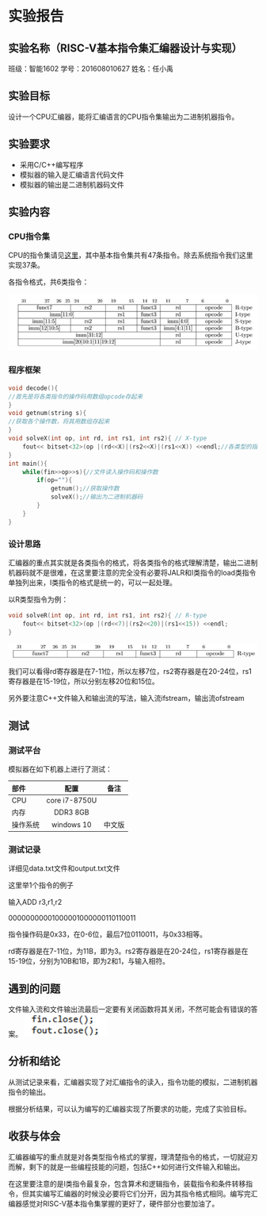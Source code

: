 # 实验报告

## 实验名称（RISC-V基本指令集汇编器设计与实现）

班级：智能1602 学号：201608010627 姓名：任小禹

## 实验目标

设计一个CPU汇编器，能将汇编语言的CPU指令集输出为二进制机器指令。

## 实验要求

* 采用C/C++编写程序
* 模拟器的输入是汇编语言代码文件
* 模拟器的输出是二进制机器码文件

## 实验内容

### CPU指令集

CPU的指令集请见[这里](https://riscv.org/specifications/)，其中基本指令集共有47条指令。除去系统指令我们这里实现37条。

各指令格式，共6类指令：

![图1](./type.png)

### 程序框架
```C++
void decode(){
//首先是将各类指令的操作码用数组opcode存起来
}
void getnum(string s){
//获取各个操作数，将其用数组存起来
}
void solveX(int op, int rd, int rs1, int rs2){ // X-type 
    fout<< bitset<32>(op |(rd<<X)|(rs2<<X)|(rs1<<X)) <<endl;//各类型的指令输出为二进制机器码文件
}
int main(){
	while(fin>>op>>s){//文件读入操作码和操作数
		if(op=""){
			getnum();//获取操作数
			solveX();//输出为二进制机器码
		}
	}
}
```
### 设计思路
汇编器的重点其实就是各类指令的格式，将各类指令的格式理解清楚，输出二进制机器码就不是很难，在这里要注意的完全没有必要将JALR和I类指令的load类指令单独列出来，I类指令的格式是统一的，可以一起处理。

以R类型指令为例：
```C++
void solveR(int op, int rd, int rs1, int rs2){ // R-type 
    fout<< bitset<32>(op |(rd<<7)|(rs2<<20)|(rs1<<15)) <<endl;
}
```
![图2](./rtype.png)

我们可以看得rd寄存器是在7-11位，所以左移7位，rs2寄存器是在20-24位，rs1寄存器是在15-19位，所以分别左移20位和15位。

另外要注意C++文件输入和输出流的写法，输入流ifstream，输出流ofstream

## 测试

### 测试平台

模拟器在如下机器上进行了测试：

| 部件     | 配置             | 备注   |
| :--------|:----------------:| :-----:|
| CPU      | core i7-8750U    |        |
| 内存     | DDR3 8GB         |        |
| 操作系统 | windows 10 | 中文版 |


### 测试记录
详细见data.txt文件和output.txt文件

这里举1个指令的例子

输入ADD r3,r1,r2

00000000001000001000000110110011

指令操作码是0x33，在0-6位，最后7位0110011，与0x33相等。

rd寄存器是在7-11位，为11B，即为3。rs2寄存器是在20-24位，rs1寄存器是在15-19位，分别为10B和1B，即为2和1，与输入相符。
## 遇到的问题
文件输入流和文件输出流最后一定要有关闭函数将其关闭，不然可能会有错误的答案。
![图3](./mis.png)
## 分析和结论

从测试记录来看，汇编器实现了对汇编指令的读入，指令功能的模拟，二进制机器指令的输出。

根据分析结果，可以认为编写的汇编器实现了所要求的功能，完成了实验目标。
## 收获与体会

汇编器编写的重点就是对各类型指令格式的掌握，理清楚指令的格式，一切就迎刃而解，剩下的就是一些编程技能的问题，包括C++如何进行文件输入和输出。

在这里要注意的是I类指令最复杂，包含算术和逻辑指令，装载指令和条件转移指令，但其实编写汇编器的时候没必要将它们分开，因为其指令格式相同。编写完汇编器感觉对RISC-V基本指令集掌握的更好了，硬件部分也要加油了。
